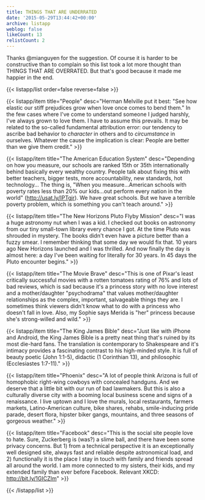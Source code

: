 ```yaml
---
title: THINGS THAT ARE UNDERRATED
date: '2015-05-29T13:44:42+00:00'
archive: listapp
weblog: false
likeCount: 13
relistCount: 2
---
```


Thanks @mianguyen for the suggestion. Of course it is harder to be constructive than to complain so this list took a lot more thought than THINGS THAT ARE OVERRATED. But that's good because it made me happier in the end.

<!--more-->

{{< listapp/list order=false reverse=false >}}

   {{< listapp/item title="People"
      desc="Herman Melville put it best: \"See how elastic our stiff prejudices grow when love once comes to bend them.\" In the few cases where I've come to understand someone I judged harshly, I've always grown to love them. I have to assume this prevails. It may be related to the so-called fundamental attribution error: our tendency to ascribe bad behavior to *character* in others and to *circumstance* in ourselves. Whatever the cause the implication is clear: People are better than we give them credit." >}}

   {{< listapp/item title="The American Education System"
      desc="Depending on how you measure, our schools are ranked 15th or 35th internationally behind basically every wealthy country. People talk about fixing this with better teachers, bigger tests, more accountability, new standards, hot technology… The thing is, \"When you measure…American schools with poverty rates less than 20% our kids…out perform every nation in the world\" (http://usat.ly/IPTgjr). We have great schools. But we have a terrible poverty problem, which is something you can't teach around." >}}

   {{< listapp/item title="The New Horizons Pluto Flyby Mission"
      desc="I was a huge astronomy nut when I was a kid. I checked out books on astronomy from our tiny small-town library every chance I got. At the time Pluto was shrouded in mystery. The books didn't even have a picture better than a fuzzy smear. I remember thinking that some day we would fix that. 10 years ago New Horizons launched and I was thrilled. And now finally the day is almost here: a day I've been waiting for literally for 30 years. In 45 days the Pluto encounter begins." >}}

   {{< listapp/item title="The Movie Brave"
      desc="This is one of Pixar's least critically successful movies with a rotten tomatoes rating of 76% and lots of bad reviews, which is sad because it's a princess story with no love interest and a mother/daughter \"psychodrama\" that values mother/daughter relationships as the complex, important, salvageable things they are. I sometimes think viewers didn't know what to do with a princess who doesn't fall in love. Also, my Sophie says Merida is \"her\" princess because she's strong-willed and wild." >}}

   {{< listapp/item title="The King James Bible"
      desc="Just like with iPhone and Android, the King James Bible is a pretty neat thing that's ruined by its most die-hard fans. The translation is contemporary to Shakespeare and it's intimacy provides a fascinating contrast to his high-minded style. It is full of beauty poetic (John 1:1-5), didactic (1 Corinthian 13), and philosophic (Ecclesiastes 1:7-11)." >}}

   {{< listapp/item title="Phoenix"
      desc="A lot of people think Arizona is full of homophobic right-wing cowboys with concealed handguns. And we deserve that a little bit with our run of bad lawmakers. But this is also a culturally diverse city with a booming local business scene and signs of a renaissance. I live uptown and I love the murals, local restaurants, farmers markets, Latino-American culture, bike shares, rehabs, smile-inducing pride parade, desert flora, hipster biker gangs, mountains, and three seasons of gorgeous weather." >}}

   {{< listapp/item title="Facebook"
      desc="This is the social site people love to hate. Sure, Zuckerberg is (was?) a slime ball, and there have been some privacy concerns. But 1) from a technical perspective it is an exceptionally well designed site, always fast and reliable despite astronomical load, and 2) functionally it is the place I stay in touch with family and friends spread all around the world. I am more connected to my sisters, their kids, and my extended family than ever before Facebook. Relevant XKCD: http://bit.ly/1GICZIm" >}}

{{< /listapp/list >}}
